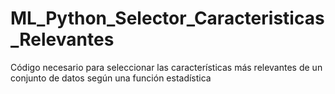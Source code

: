 # ML_Python_Selector_Caracteristicas_Relevantes
Código necesario para seleccionar las características más relevantes de un conjunto de datos según una función estadística
